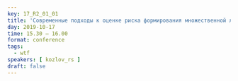 ```yaml
---
key: 17_R2_01_01
title: 'Современные подходы к оценке риска формирования множественной лекарственной устойчивости возбудителей ИСМП'
day: 2019-10-17
time: 15.30 – 16.00
format: conference
tags:
  - wtf
speakers: [ kozlov_rs ]
draft: false
---
```

